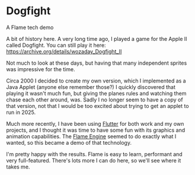 # Dogfight

A Flame tech demo 

A bit of history here.  A very long time ago, I played a game for the Apple II called Dogfight.  You can still play it here: https://archive.org/details/wozaday_Dogfight_II

Not much to look at these days, but having that many independent sprites was impressive for the time.

Circa 2000 I decided to create my own version, which I implemented as a Java Applet (anyone else remember those?)  I quickly discovered that playing it wasn't much fun, but giving the planes rules and watching them chase each other around, was.  Sadly I no longer seem to have a copy of that version, not that I would be too excited about trying to get an applet to run in 2025.

Much more recently, I have been using [Flutter](https://flutter.dev/) for both work and my own projects, and I thought it was time to have some fun with its graphics and animation capabilities.  The [Flame Engine](https://flame-engine.org/) seemed to do exactly what I wanted, so this became a demo of that technology.

I'm pretty happy with the results.  Flame is easy to learn, performant and very full-featured.  There's lots more I can do here, so we'll see where it takes me.
